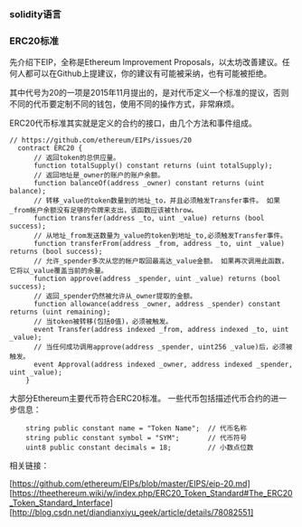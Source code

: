 ### solidity语言

### ERC20标准
   先介绍下EIP，全称是Ethereum Improvement Proposals，以太坊改善建议。任何人都可以在Github上提建议，你的建议有可能被采纳，也有可能被拒绝。
   
   其中代号为20的一项是2015年11月提出的，是对代币定义一个标准的提议，否则不同的代币要定制不同的钱包，使用不同的操作方式，非常麻烦。
   
   ERC20代币标准其实就是定义的合约的接口，由几个方法和事件组成。
```
// https://github.com/ethereum/EIPs/issues/20
  contract ERC20 {
      // 返回token的总供应量。
      function totalSupply() constant returns (uint totalSupply);
      // 返回地址是_owner的账户的账户余额。
      function balanceOf(address _owner) constant returns (uint balance);
      // 转移_value的token数量到的地址_to，并且必须触发Transfer事件。 如果_from帐户余额没有足够的令牌来支出，该函数应该被throw。
      function transfer(address _to, uint _value) returns (bool success);
      // 从地址_from发送数量为_value的token到地址_to,必须触发Transfer事件。
      function transferFrom(address _from, address _to, uint _value) returns (bool success);
      // 允许_spender多次从您的帐户取回最高达_value金额。 如果再次调用此函数，它将以_value覆盖当前的余量。
      function approve(address _spender, uint _value) returns (bool success);
      // 返回_spender仍然被允许从_owner提取的金额。
      function allowance(address _owner, address _spender) constant returns (uint remaining);
      // 当token被转移(包括0值)，必须被触发。
      event Transfer(address indexed _from, address indexed _to, uint _value);
      // 当任何成功调用approve(address _spender, uint256 _value)后，必须被触发。
      event Approval(address indexed _owner, address indexed _spender, uint _value);
    }
```
   大部分Ethereum主要代币符合ERC20标准。
   一些代币包括描述代币合约的进一步信息：
```
    string public constant name = "Token Name";  // 代币名称
    string public constant symbol = "SYM";		 // 代币符号
    uint8 public constant decimals = 18;  		 // 小数点位数
```

相关链接：

   [https://github.com/ethereum/EIPs/blob/master/EIPS/eip-20.md]
   [https://theethereum.wiki/w/index.php/ERC20_Token_Standard#The_ERC20_Token_Standard_Interface]
   [http://blog.csdn.net/diandianxiyu_geek/article/details/78082551]
